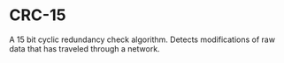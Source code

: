 # CRC-15
A 15 bit cyclic redundancy check algorithm. Detects modifications of raw data that has traveled through a network.

